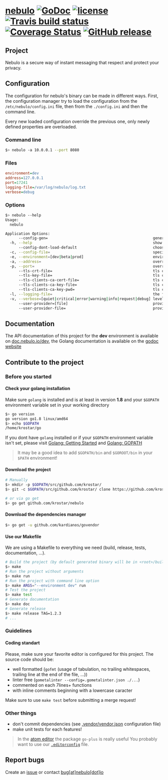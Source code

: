 # [nebulo](https://github.com/krostar/nebulo)  [![GoDoc](https://godoc.org/github.com/krostar/nebulo?status.svg)](https://godoc.org/github.com/krostar/nebulo) [![license](https://img.shields.io/github/license/krostar/nebulo.svg)](https://tldrlegal.com/license/mit-license) [![Travis build status](https://travis-ci.org/krostar/nebulo.svg?branch=dev)](https://travis-ci.org/krostar/nebulo) [![Coverage Status](https://coveralls.io/repos/github/krostar/nebulo/badge.svg?branch=dev)](https://coveralls.io/github/krostar/nebulo?branch=dev) [![GitHub release](https://img.shields.io/github/release/krostar/nebulo.svg)](https://github.com/krostar/nebulo/releases)
## Project

Nebulo is a secure way of instant messaging that respect and protect your privacy.

## Configuration
The configuration for nebulo's binary can be made in different ways.
First, the configuration manager try to load the configuration from the `/etc/nebulo/config.ini` file, then from the `./config.ini` and then the command line.

Every new loaded configuration override the previous one, only newly defined properties are overloaded.

### Command line
```sh
$> nebulo -a 10.0.0.1 --port 8080
```

### Files
```INI
environment=dev
address=127.0.0.1
port=17241
logging-file=/var/log/nebulo/log.txt
verbose=debug
```

### Options
```sh
$> nebulo --help
Usage:
  nebulo

Application Options:
      --config-gen=                                               generate a configuration file for the actual configuration to the specified file and quit
  -h, --help                                                      show this help message
      --config-dont-load-default                                  choose to load or not the default configuration files
  -c, --config-file=                                              specify a configuration file (be cautious on infinite-recursive-configuration)
  -e, --environment=[dev|beta|prod]                               environment to use for external services connection purpose - this parameter is required
  -a, --address=                                                  override environment address to use to listen to (default: depend on -e (environment))
  -p, --port=                                                     override environment port to use to listen to (default: depend on -e (environment))
      --tls-crt-file=                                             tls certificate file used to encrypt communication - this parameter is required for TLS communication
      --tls-key-file=                                             tls certificate key used to encrypt communication - this parameter is required for TLS communication
      --tls-clients-ca-cert-file=                                 tls certification authority used to validate clients certificate for the tls mutual authentication - this parameter is required for TLS communication
      --tls-clients-ca-key-file=                                  tls certification authority key used to validate clients certificate for the tls mutual authentication - this parameter is required for TLS communication
      --tls-clients-ca-key-pwd=                                   tls certification authority key password used to validate clients certificate for the tls mutual authentication - this parameter is required for TLS communication
  -l, --logging-file=                                             the file where write the log (default: no file, standart output)
  -v, --verbose=[quiet|critical|error|warning|info|request|debug] level of information to write on standart output or in a file (default: debug)
      --user-provider=[file]                                      provider to use to get users informations
      --user-provider-file=                                       provider file path where users informations are stored

```


## Documentation
The API documentation of this project for the **dev** environment is available on [doc.nebulo.io/dev](https://doc.nebulo.io/dev), the Golang documentation is available on the [godoc website](https://godoc.org/github.com/krostar/nebulo)

## Contribute to the project
### Before you started
#### Check your golang installation
Make sure `golang` is installed and is at least in version **1.8** and your `$GOPATH` environment variable set in your working directory
```sh
$> go version
go version go1.8 linux/amd64
$> echo $GOPATH
/home/krostar/go
```

If you dont have `golang` installed or if your `$GOPATH` environment variable isn't set, please visit [Golang: Getting Started](https://golang.org/doc/install) and [Golang: GOPATH](https://golang.org/doc/code.html#GOPATH)

> It may be a good idea to add `$GOPATH/bin` and `$GOROOT/bin` in your `$PATH` environment!

#### Download the project
```sh
# Manually
$> mkdir -p $GOPATH/src/github.com/krostar/
$> git -c $GOPATH/src/github.com/krostar/ clone https://github.com/krostar/nebulo.git

# or via go get
$> go get github.com/krostar/nebulo
```

#### Download the dependencies manager
```sh
$> go get -u github.com/kardianos/govendor
```

#### Use our Makefile
We are using a Makefile to everything we need (build, release, tests, documentation, ...).
```sh
# Build the project (by default generated binary will be in <root>/build/bin/nebulo)
$> make
# Run the project without arguments
$> make run
# Run the project with command line option
$> make ARGS="--environment dev" run
# Test the project
$> make test
# Generate documentation
$> make doc
# Generate release
$> make release TAG=1.2.3
# ...
```


### Guidelines
#### Coding standart
Please, make sure your favorite editor is configured for this project. The source code should be:
- well formatted (`gofmt` (usage of tabulation, no trailing whitespaces, trailing line at the end of the file, ...))
- linter free (`gometalinter --config=.gometalinter.json ./...`)
- commented on each 7lines+ functions
- with inline comments beginning with a lowercase caracter

Make sure to use `make test` before submitting a merge request!

### Other things
- don't commit dependencies (see [.vendor/vendor.json](https://github.com/kardianos/govendor) configuration file)
- make unit tests for each features!

> In the [atom editor](https://atom.io/) the package `go-plus` is really useful
> You probably want to use our [`.editorconfig`](http://editorconfig.org) file.

## Report bugs
Create an [issue](https://github.com/krostar/nebulo/issues) or contact [bug[at]nebulo[dot]io](mailto:bug@nebulo.io)
